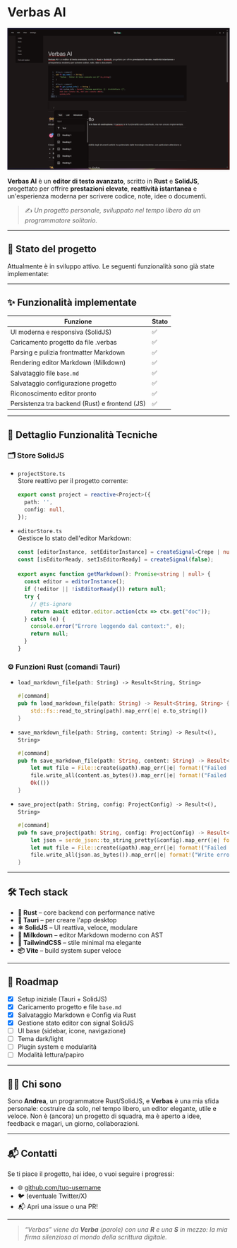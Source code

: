 # Verbas AI

![alt text](image.png)

**Verbas AI** è un **editor di testo avanzato**, scritto in **Rust** e **SolidJS**, progettato per offrire **prestazioni elevate**, **reattività istantanea** e un'esperienza moderna per scrivere codice, note, idee o documenti.

> ✍️ _Un progetto personale, sviluppato nel tempo libero da un programmatore solitario._

---

## 🚧 Stato del progetto

Attualmente è in sviluppo attivo. Le seguenti funzionalità sono già state implementate:

---

## ✨ Funzionalità implementate

| Funzione                                | Stato |
|-----------------------------------------|--------|
| UI moderna e responsiva (SolidJS)       | ✅     |
| Caricamento progetto da file .verbas    | ✅     |
| Parsing e pulizia frontmatter Markdown  | ✅     |
| Rendering editor Markdown (Milkdown)    | ✅     |
| Salvataggio file `base.md`              | ✅     |
| Salvataggio configurazione progetto     | ✅     |
| Riconoscimento editor pronto            | ✅     |
| Persistenza tra backend (Rust) e frontend (JS) | ✅ |

---

## 🧠 Dettaglio Funzionalità Tecniche

### 🗂️ Store SolidJS

- `projectStore.ts`  
  Store reattivo per il progetto corrente:
  ```ts
  export const project = reactive<Project>({
    path: '',
    config: null,
  });
  ```

- `editorStore.ts`  
  Gestisce lo stato dell'editor Markdown:
  ```ts
  const [editorInstance, setEditorInstance] = createSignal<Crepe | null>(null);
  const [isEditorReady, setIsEditorReady] = createSignal(false);

  export async function getMarkdown(): Promise<string | null> {
    const editor = editorInstance();
    if (!editor || !isEditorReady()) return null;
    try {
      // @ts-ignore
      return await editor.editor.action(ctx => ctx.get("doc"));
    } catch (e) {
      console.error("Errore leggendo dal context:", e);
      return null;
    }
  }
  ```

### ⚙️ Funzioni Rust (comandi Tauri)

- `load_markdown_file(path: String) -> Result<String, String>`
  ```rust
  #[command]
  pub fn load_markdown_file(path: String) -> Result<String, String> {
      std::fs::read_to_string(path).map_err(|e| e.to_string())
  }
  ```

- `save_markdown_file(path: String, content: String) -> Result<(), String>`
  ```rust
  #[command]
  pub fn save_markdown_file(path: String, content: String) -> Result<(), String> {
      let mut file = File::create(&path).map_err(|e| format!("Failed to create file: {}", e))?;
      file.write_all(content.as_bytes()).map_err(|e| format!("Failed to write file: {}", e))?;
      Ok(())
  }
  ```

- `save_project(path: String, config: ProjectConfig) -> Result<(), String>`
  ```rust
  #[command]
  pub fn save_project(path: String, config: ProjectConfig) -> Result<(), String> {
      let json = serde_json::to_string_pretty(&config).map_err(|e| format!("Serialization error: {}", e))?;
      let mut file = File::create(&path).map_err(|e| format!("Failed to create file: {}", e))?;
      file.write_all(json.as_bytes()).map_err(|e| format!("Write error: {}", e))
  }
  ```

---

## 🛠️ Tech stack

- **🦀 Rust** – core backend con performance native  
- **🧱 Tauri** – per creare l'app desktop  
- **⚛️ SolidJS** – UI reattiva, veloce, modulare  
- **🧪 Milkdown** – editor Markdown moderno con AST  
- **🎨 TailwindCSS** – stile minimal ma elegante  
- **📦 Vite** – build system super veloce

---

## 📅 Roadmap

- [x] Setup iniziale (Tauri + SolidJS)
- [x] Caricamento progetto e file `base.md`
- [x] Salvataggio Markdown e Config via Rust
- [x] Gestione stato editor con signal SolidJS
- [ ] UI base (sidebar, icone, navigazione)
- [ ] Tema dark/light
- [ ] Plugin system e modularità
- [ ] Modalità lettura/papiro

---

## 🙋‍♂️ Chi sono

Sono **Andrea**, un programmatore Rust/SolidJS, e **Verbas** è una mia sfida personale: costruire da solo, nel tempo libero, un editor elegante, utile e veloce. Non è (ancora) un progetto di squadra, ma è aperto a idee, feedback e magari, un giorno, collaborazioni.

---

## 📬 Contatti

Se ti piace il progetto, hai idee, o vuoi seguire i progressi:

- 🌐 [github.com/tuo-username](https://github.com/tuo-username)
- 🐦 (eventuale Twitter/X)
- 📬 Apri una issue o una PR!

---

> _“Verbas” viene da **Verba** (parole) con una **R** e una **S** in mezzo: la mia firma silenziosa al mondo della scrittura digitale._

